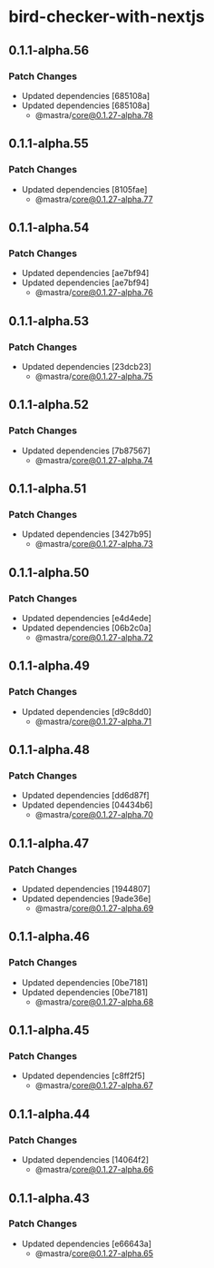 # bird-checker-with-nextjs

## 0.1.1-alpha.56

### Patch Changes

- Updated dependencies [685108a]
- Updated dependencies [685108a]
  - @mastra/core@0.1.27-alpha.78

## 0.1.1-alpha.55

### Patch Changes

- Updated dependencies [8105fae]
  - @mastra/core@0.1.27-alpha.77

## 0.1.1-alpha.54

### Patch Changes

- Updated dependencies [ae7bf94]
- Updated dependencies [ae7bf94]
  - @mastra/core@0.1.27-alpha.76

## 0.1.1-alpha.53

### Patch Changes

- Updated dependencies [23dcb23]
  - @mastra/core@0.1.27-alpha.75

## 0.1.1-alpha.52

### Patch Changes

- Updated dependencies [7b87567]
  - @mastra/core@0.1.27-alpha.74

## 0.1.1-alpha.51

### Patch Changes

- Updated dependencies [3427b95]
  - @mastra/core@0.1.27-alpha.73

## 0.1.1-alpha.50

### Patch Changes

- Updated dependencies [e4d4ede]
- Updated dependencies [06b2c0a]
  - @mastra/core@0.1.27-alpha.72

## 0.1.1-alpha.49

### Patch Changes

- Updated dependencies [d9c8dd0]
  - @mastra/core@0.1.27-alpha.71

## 0.1.1-alpha.48

### Patch Changes

- Updated dependencies [dd6d87f]
- Updated dependencies [04434b6]
  - @mastra/core@0.1.27-alpha.70

## 0.1.1-alpha.47

### Patch Changes

- Updated dependencies [1944807]
- Updated dependencies [9ade36e]
  - @mastra/core@0.1.27-alpha.69

## 0.1.1-alpha.46

### Patch Changes

- Updated dependencies [0be7181]
- Updated dependencies [0be7181]
  - @mastra/core@0.1.27-alpha.68

## 0.1.1-alpha.45

### Patch Changes

- Updated dependencies [c8ff2f5]
  - @mastra/core@0.1.27-alpha.67

## 0.1.1-alpha.44

### Patch Changes

- Updated dependencies [14064f2]
  - @mastra/core@0.1.27-alpha.66

## 0.1.1-alpha.43

### Patch Changes

- Updated dependencies [e66643a]
  - @mastra/core@0.1.27-alpha.65
